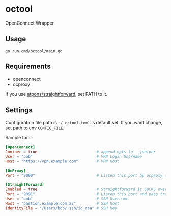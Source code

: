 # octool
OpenConnect Wrapper

## Usage
```shell
go run cmd/octool/main.go
```

## Requirements
- openconnect
- ocproxy

If you use [atpons/straightforward](https://github.com/atpons/straightforward), set PATH to it.

## Settings
Configuration file path is `~/.octool.toml` is default set. If you want change, set path to env `CONFIG_FILE`.

Sample toml:
```toml
[OpenConnect]
Juniper = true                          # append opts to --juniper
User = "bob"                            # VPN Login Username
Host = "https://vpn.example.com"        # VPN Host

[OcProxy]
Port = "9090"                           # Listen this port by ocproxy and pass traffic over VPN

[StraightForward]
Enabled = true                          # Straightforward is SOCKS over SSH Proxy
Port = "9091"                           # Listen this port and pass traffic proxy over ocproxy over VPN over SSH server
User = "bob"                            # SSH Username
Host = "bastion.example.com:22"         # SSH host
IdentityFile = "/Users/bob/.ssh/id_rsa" # SSH Key
```